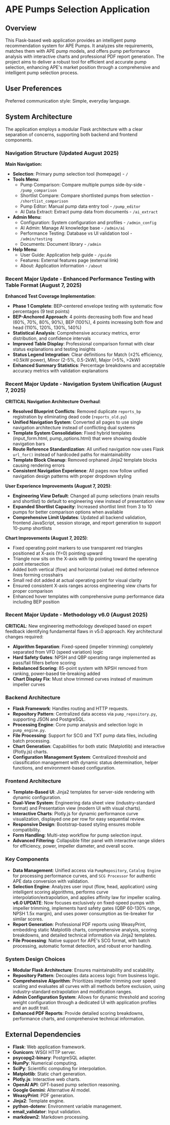# APE Pumps Selection Application

## Overview
This Flask-based web application provides an intelligent pump recommendation system for APE Pumps. It analyzes site requirements, matches them with APE pump models, and offers pump performance analysis with interactive charts and professional PDF report generation. The project aims to deliver a robust tool for efficient and accurate pump selection, enhancing APE's market position through a comprehensive and intelligent pump selection process.

## User Preferences
Preferred communication style: Simple, everyday language.

## System Architecture
The application employs a modular Flask architecture with a clear separation of concerns, supporting both backend and frontend components.

### Navigation Structure (Updated August 2025)
**Main Navigation:**
- **Selection**: Primary pump selection tool (homepage) - `/`
- **Tools Menu**: 
  - Pump Comparison: Compare multiple pumps side-by-side - `/pump_comparison`
  - Shortlist Compare: Compare shortlisted pumps from selection - `/shortlist_comparison`
  - Pump Editor: Manual pump data entry tool - `/pump_editor`
  - AI Data Extract: Extract pump data from documents - `/ai_extract`
- **Admin Menu**:
  - Configuration: System configuration and profiles - `/admin_config`
  - AI Admin: Manage AI knowledge base - `/admin/ai`
  - Performance Testing: Database vs UI validation tool - `/admin/testing`
  - Documents: Document library - `/admin`
- **Help Menu**:
  - User Guide: Application help guide - `/guide`
  - Features: External features page (external link)
  - About: Application information - `/about`

### Recent Major Update - Enhanced Performance Testing with Table Format (August 7, 2025)

**Enhanced Test Coverage Implementation**:
- **Phase 1 Complete**: BEP-centered envelope testing with systematic flow percentages (9 test points)
- **BEP-Anchored Approach**: 4 points decreasing both flow and head (60%, 70%, 80%, 90%), BEP (100%), 4 points increasing both flow and head (110%, 120%, 130%, 140%)
- **Statistical Analysis**: Comprehensive accuracy metrics, error distribution, and confidence intervals
- **Improved Table Display**: Professional comparison format with clear status explanations and testing insights
- **Status Legend Integration**: Clear definitions for Match (≤2% efficiency, ≤0.5kW power), Minor (2-5%, 0.5-2kW), Major (>5%, >2kW)
- **Enhanced Summary Statistics**: Percentage breakdowns and acceptable accuracy metrics with validation explanations

### Recent Major Update - Navigation System Unification (August 7, 2025)
**CRITICAL Navigation Architecture Overhaul**:
- **Resolved Blueprint Conflicts**: Removed duplicate `reports_bp` registration by eliminating dead code (`reports_old.py`)
- **Unified Navigation System**: Converted all pages to use single navigation architecture instead of conflicting dual systems
- **Template System Consolidation**: Fixed hybrid templates (input_form.html, pump_options.html) that were showing double navigation bars
- **Route Reference Standardization**: All unified navigation now uses Flask `url_for()` instead of hardcoded paths for maintainability
- **Template Block Cleanup**: Removed orphaned Jinja2 template blocks causing rendering errors
- **Consistent Navigation Experience**: All pages now follow unified navigation design patterns with proper dropdown styling

**User Experience Improvements (August 7, 2025)**:
- **Engineering View Default**: Changed all pump selections (main results and shortlist) to default to engineering view instead of presentation view
- **Expanded Shortlist Capacity**: Increased shortlist limit from 3 to 10 pumps for better comparison options when available
- **Comprehensive Limit Updates**: Updated all backend validation, frontend JavaScript, session storage, and report generation to support 10-pump shortlists

**Chart Improvements (August 7, 2025)**:
- Fixed operating point markers to use transparent red triangles positioned at X-axis (Y=0) pointing upward
- Triangle now sits on the X-axis with tip pointing toward the operating point intersection
- Added both vertical (flow) and horizontal (value) red dotted reference lines forming crosshairs
- Small red dot added at actual operating point for visual clarity
- Ensured consistent X-axis ranges across engineering view charts for proper comparison
- Enhanced hover templates with comprehensive pump performance data including BEP position

### Recent Major Update - Methodology v6.0 (August 2025)
**CRITICAL**: New engineering methodology developed based on expert feedback identifying fundamental flaws in v5.0 approach. Key architectural changes required:
- **Algorithm Separation**: Fixed-speed (impeller trimming) completely separated from VFD (speed variation) logic
- **Hard Safety Gates**: NPSH and QBP operating range implemented as pass/fail filters before scoring
- **Rebalanced Scoring**: 85-point system with NPSH removed from ranking, power-based tie-breaking added
- **Chart Display Fix**: Must show trimmed curves instead of maximum impeller curves

### Backend Architecture
- **Flask Framework**: Handles routing and HTTP requests.
- **Repository Pattern**: Centralized data access via `pump_repository.py`, supporting JSON and PostgreSQL.
- **Processing Engine**: Core pump analysis and selection logic in `pump_engine.py`.
- **File Processing**: Support for SCG and TXT pump data files, including batch processing.
- **Chart Generation**: Capabilities for both static (Matplotlib) and interactive (Plotly.js) charts.
- **Configuration Management System**: Centralized threshold and classification management with dynamic status determination, helper functions, and environment-based configuration.

### Frontend Architecture
- **Template-Based UI**: Jinja2 templates for server-side rendering with dynamic configuration.
- **Dual-View System**: Engineering data sheet view (industry-standard format) and Presentation view (modern UI with visual charts).
- **Interactive Charts**: Plotly.js for dynamic performance curve visualization, displayed one per row for easy sequential review.
- **Responsive Design**: Bootstrap-based styling ensures mobile compatibility.
- **Form Handling**: Multi-step workflow for pump selection input.
- **Advanced Filtering**: Collapsible filter panel with interactive range sliders for efficiency, power, impeller diameter, and overall score.

### Key Components
- **Data Management**: Unified access via `PumpRepository`, `Catalog Engine` for processing performance curves, and `SCG Processor` for authentic APE data conversion with validation.
- **Selection Engine**: Analyzes user input (flow, head, application) using intelligent scoring algorithms, performs curve interpolation/extrapolation, and applies affinity law for impeller scaling. **v6.0 UPDATE**: Now focuses exclusively on fixed-speed pumps with impeller trimming, implements hard safety gates (QBP 60-130% range, NPSH 1.5x margin), and uses power consumption as tie-breaker for similar scores.
- **Report Generation**: Professional PDF reports using WeasyPrint, embedding static Matplotlib charts, comprehensive analysis, scoring breakdowns, and detailed technical information via Jinja2 templates.
- **File Processing**: Native support for APE's SCG format, with batch processing, automatic format detection, and robust error handling.

### System Design Choices
- **Modular Flask Architecture**: Ensures maintainability and scalability.
- **Repository Pattern**: Decouples data access logic from business logic.
- **Comprehensive Algorithm**: Prioritizes impeller trimming over speed scaling and evaluates all curves with all methods before exclusion, using industry-standard extrapolation and modification ranges.
- **Admin Configuration System**: Allows for dynamic threshold and scoring weight configuration through a dedicated UI with application profiles and an audit trail.
- **Enhanced PDF Reports**: Provide detailed scoring breakdowns, performance charts, and comprehensive technical information.

## External Dependencies
- **Flask**: Web application framework.
- **Gunicorn**: WSGI HTTP server.
- **psycopg2-binary**: PostgreSQL adapter.
- **NumPy**: Numerical computing.
- **SciPy**: Scientific computing for interpolation.
- **Matplotlib**: Static chart generation.
- **Plotly.js**: Interactive web charts.
- **OpenAI API**: GPT-based pump selection reasoning.
- **Google Gemini**: Alternative AI model.
- **WeasyPrint**: PDF generation.
- **Jinja2**: Template engine.
- **python-dotenv**: Environment variable management.
- **email_validator**: Input validation.
- **markdown2**: Markdown processing.